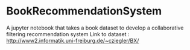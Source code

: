 # BookRecommendationSystem

A jupyter notebook that takes a book dataset to develop a collaborative filtering recommendation system
Link to dataset : http://www2.informatik.uni-freiburg.de/~cziegler/BX/
